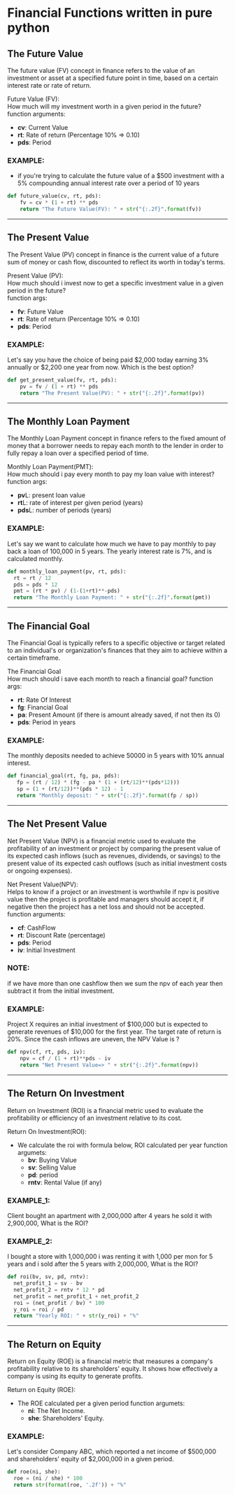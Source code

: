 # Financial Functions written in pure python

## The Future Value

The future value (FV) concept in finance refers to the value of
an investment or asset at a specified future point in time,
based on a certain interest rate or rate of return.

Future Value (FV):<br>
How much will my investment worth in a given period in the future?<br>
function arguments:
  * **cv**: Current Value
  * **rt**: Rate of return (Percentage 10% => 0.10)
  * **pds**: Period
### EXAMPLE:
  * if you're trying to calculate the future value of a $500 investment with a 5% compounding annual interest rate over a period of 10 years

```python
def future_value(cv, rt, pds):
    fv = cv * (1 + rt) ** pds
    return "The Future Value(FV): " + str("{:.2f}".format(fv))
```

---

## The Present Value

The Present Value (PV) concept in finance is the current value of a future sum of money or cash flow, discounted to reflect its worth in today's terms.

Present Value (PV):<br>
How much should i invest now to get a specific investment value in a given period in the future?<br>
function args:
  * **fv**: Future Value
  * **rt**: Rate of return (Percentage 10% => 0.10)
  * **pds**: Period
### EXAMPLE:
Let's say you have the choice of being paid $2,000 today earning 3% annually 
or $2,200 one year from now. Which is the best option?

```python
def get_present_value(fv, rt, pds):
    pv = fv / (1 + rt) ** pds
    return "The Present Value(PV): " + str("{:.2f}".format(pv))
```

---

## The Monthly Loan Payment

The Monthly Loan Payment concept in finance refers to the fixed amount of money that
a borrower needs to repay each month to the lender in order
to fully repay a loan over a specified period of time.

Monthly Loan Payment(PMT):<br>
How much should i pay every month to pay my loan value with interest?
function args:<br>
  * **pv**L: present loan value
  * **rt**L: rate of interest per given period (years)
  * **pds**L: number of periods (years)
### EXAMPLE:
Let's say we want to calculate how much we have to pay monthly to pay back a loan of 100,000 in 5 years.
The yearly interest rate is 7%, and is calculated monthly.

```python
def monthly_loan_payment(pv, rt, pds):
  rt = rt / 12
  pds = pds * 12
  pmt = (rt * pv) / (1-(1+rt)**-pds)
  return "The Monthly Loan Payment: " + str("{:.2f}".format(pmt))
```

--- 

## The Financial Goal

The Financial Goal is typically refers to a specific objective or target related to an individual's or organization's finances that they aim to achieve within a certain timeframe.

The Financial Goal<br>
How much should i save each month to reach a financial goal?
function args:<br>
  * **rt**: Rate Of Interest
  * **fg**: Financial Goal
  * **pa**: Present Amount (if there is amount already saved, if not then its 0)
  * **pds**: Period in years
### EXAMPLE:
The monthly deposits needed to achieve 50000 in 5 years with 10% annual interest.

```python
def financial_goal(rt, fg, pa, pds):
   fp = (rt / 12) * (fg - pa * (1 + (rt/12)**(pds*12)))
   sp = (1 + (rt/12))**(pds * 12) - 1
   return "Monthly deposit: " + str("{:.2f}".format(fp / sp))
```

---

## The Net Present Value

Net Present Value (NPV) is a financial metric used to evaluate the profitability of
an investment or project by comparing the present value of its expected cash inflows
(such as revenues, dividends, or savings) to the present value of its expected cash
outflows (such as initial investment costs or ongoing expenses).

Net Present Value(NPV):<br>
Helps to know if a project or an investment is worthwhile
if npv is positive value then the project is profitable and managers should accept it,
if negative then the project has a net loss and should not be accepted.
function arguments:<br>
  * **cf**: CashFlow
  * **rt**: Discount Rate (percentage)
  * **pds**: Period
  * **iv**: Initial Investment
### NOTE: 
  if we have more than one cashflow then we sum the npv of each year then subtract it from the initial investment.
### EXAMPLE:
Project X requires an initial investment of $100,000 but is expected to generate revenues of
$10,000 for the first year.
The target rate of return is 20%. Since the cash inflows are uneven, 
the NPV Value is ?

```python
def npv(cf, rt, pds, iv):
    npv = cf / (1 + rt)**pds - iv
    return "Net Present Value=> " + str("{:.2f}".format(npv))
```

---

## The Return On Investment

Return on Investment (ROI) is a financial metric used to evaluate the profitability
or efficiency of an investment relative to its cost.

Return On Investment(ROI):<br>
- We calculate the roi with formula below, ROI calculated per year
function argumets:<br>
  * **bv**: Buying Value
  * **sv**: Selling Value
  * **pd**: period
  * **rntv**: Rental Value (if any)
### EXAMPLE_1:
Client bought an apartment with 2,000,000 after 4 years he sold it with 2,900,000, What is the ROI?
### EXAMPLE_2:
I bought a store with 1,000,000 i was renting it with 1,000 per mon for 5 years and i sold after the 5 
years with 2,000,000, What is the ROI?

```python
def roi(bv, sv, pd, rntv):
  net_profit_1 = sv - bv
  net_profit_2 = rntv * 12 * pd
  net_profit = net_profit_1 + net_profit_2
  roi = (net_profit / bv) * 100
  y_roi = roi / pd
  return "Yearly ROI: " + str(y_roi) + "%"
```

---

## The Return on Equity

Return on Equity (ROE) is a financial metric that measures a company's profitability relative to its shareholders' equity. It shows how effectively a company is using its equity to generate profits.

Return on Equity (ROE):<br>
- The ROE calculated per a given period
function argumets:<br>
  * **ni**: The Net Income.
  * **she**: Shareholders' Equity.
### EXAMPLE:
Let's consider Company ABC, which reported a net income of $500,000 and shareholders' equity of $2,000,000 in a given period.

```python
def roe(ni, she):
  roe = (ni / she) * 100
  return str(format(roe, '.2f')) + "%"
```
